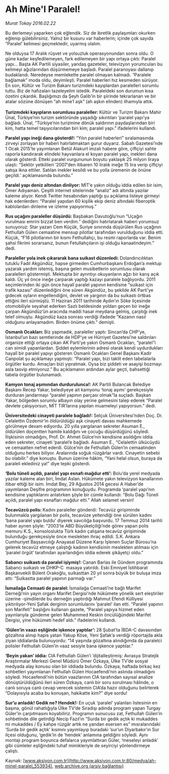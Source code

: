 # Ah Mine'l Paralel!

*Murat Tokay 2016.02.22*

<div class="pNewsDetailMainContent ctx_content" itemprop="articleBody">
 <p>
  Bu derlemeyi yaparken çok eğlendik. Siz de ibretlik paylaşımları okurken eğlenip gülebilirsiniz. Yalnız bir kusuru var haberlerin; içinde çok sayıda “Paralel’ kelimesi geçmektedir, uyarmış olalım.
 </p>
 <p>
  Ne olduysa 17 Aralık rüşvet ve yolsuzluk operasyonundan sonra oldu. O güne kadar keşfedilemeyen, fark edilemeyen bir yapı ortaya çıktı: Paralel yapı... Başta AK Partili siyasiler, yandaş gazeteler, televizyon yorumcuları bu kelimeyi ağızlarından düşürmemeye başladı. Paralel paranoyası dallanıp budaklandı. Neredeyse memlekette paralel olmayan kalmadı. “Paralele bağlamak” moda oldu, deyimleşti. Paralel haberleri hız kesmeden sürüyor. En son, Kültür ve Turizm Bakanı turizmdeki kayıplardan paralelleri sorumlu tuttu. Biz de hafızaları tazeleyelim istedik. Paraleldeki son durumun kısa özetini çıkardık. Başlığımızı da Şeyh Galib’in bir şiirinde tekrarlanan ve bir atalar sözüne dönüşen “ah mine’l aşk” (ah aşkın elinden) ilhamıyla attık.
  <br/>
  <br/>
  <strong>
   Turizmdeki kayıpların sorumlusu paraleller:
  </strong>
  Kültür ve Turizm Bakanı Mahir Ünal, Türkiye’nin turizm sektöründe yaşadığı sıkıntıları ‘paralel yapı’ya bağladı. Ünal, “Türkiye’nin turizmine dönük saldırının paydaşlarından biri kim, hatta temel taşıyıcılarından biri kim; paralel yapı.” ifadelerini kullandı.
 </p>
 <p>
  <strong>
   Paralel yapı ineği dana gösterdi!:
  </strong>
  “Yılın paralel haberleri” sıralamasında zirveyi zorlayan bir haberi hatırlatmaktan gurur duyarız. Sabah Gazetesi’nde 1 Ocak 2015’te yayımlanan Betül Alakurt imzalı habere göre, çiftçiyi sahte raporla kandırarak elindeki hayvanlara el koyan paralel yapı, inekleri dana olarak gösterdi. Etteki paralel vurgununun boyutu yaklaşık 25 milyon liraya ulaştı: “Sektör yetkilileri ‘2007’den itibaren 10 liralık ineğe 15 lira verip çiftçiyi satışa ikna ettiler. Satılan inekler kesildi ve bu yolla üremenin de önüne geçildi.’ açıklamasında bulundu.”
 </p>
 <p>
  <strong>
   Paralel yapı deniz altından dinliyor:
  </strong>
  MİT’e yakın olduğu iddia edilen bir isim, Ömer Adıyaman. Çeşitli internet sitelerinde “analiz” adı altında yazılar kaleme alıyor. Kendi Twitter hesabından yaptığı şu açıklama listeye girmeyi hak edenlerden: “Paralel yapıdan 60 kişilik ekip deniz altındaki fiberoptik kablolardan dinleme ve izleme yapıyormuş.”
 </p>
 <p>
  <strong>
   Rus uçağını paraleller düşürdü:
  </strong>
  Başbakan Davutoğlu’nun “Uçağın vurulması emrini bizzat ben verdim.” dediğini hatırlatarak haberi yorumsuz sunuyoruz: Star yazarı Cem Küçük, Suriye sınırında düşürülen Rus uçağının Fethullah Gülen cemaatine mensup pilotlar tarafından vurulduğunu iddia etti. Küçük, “F16 pilotlarının bir kısmı Fethullahçı, bu resmi raporlarda var. Benim şahsi fikrimi sorarsanız, bunun Fetullahçıların işi olduğu kanaatindeyim.” dedi.
 </p>
 <p>
  <strong>
   Paraleller yola inek çıkararak bana suikast düzenledi:
  </strong>
  Dolandırıcılıktan tutuklu Fadıl Akgündüz, hapse girmeden Cumhurbaşkanı Erdoğan’a mektup yazarak yardım istemiş, başına gelen musibetlerin sorumlusu olarak paralelleri göstermişti. Mektupta bir ayrıntıyı okuyanların ağzı bir karış açık kaldı. Üç yıl önce ineğe çarparak yaptığı kazayı paralele bağlıyordu. 2011 seçimlerinden iki gün önce hayalî paralel yapının kendisine “suikast için trafik kazası” düzenlediğini öne süren Akgündüz, bu şekilde AK Parti’ye gidecek oyların engellendiğini, devlet ve yargının da bu suikastı örtbas ettiğini ileri sürmüştü. 11 Haziran 2011 tarihinde Aydın’ın Söke ilçesinde otomobiliyle seyahat ederken Sazlı beldesinde yoldan geçen bir ineğe çarpan Akgündüz’ün aracında maddi hasar meydana gelmiş, çarptığı inek telef olmuştu. Akgündüz kaza sonrası verdiği ifadede “Kazanın nasıl olduğunu anlayamadım. Birden önüme çıktı.” demişti.
 </p>
 <p>
  <strong>
   Osmanlı Ocakları:
  </strong>
  Biz yapmadık, paraleller yaptı: Sincan’da CHP’ye, İstanbul’un bazı semtlerinde de HDP’ye ve Hürriyet Gazetesi’ne saldırıları organize ettiği ortaya çıkan AK Parti’ye yakın Osmanlı Ocakları, “paralel”i can simidi yapanlardan. Şiddet eylemlerinin adresi olarak kendi uydurdukları hayalî bir paralel yapıyı gösteren Osmanlı Ocakları Genel Başkanı Kadir Canpolat şu açıklamayı yapmıştı: “Paralel yapı, bizi taklit eden tabelalarla örgütler kurdu. Amaçları bizi yıpratmak. Oysa biz şiddeti ve asayişi bozmayı asla tasvip etmiyoruz.” Bu açıklamanın ardından aylar geçti, bahsettiği tabela örgütler bulunamadı.
 </p>
 <p>
  <strong>
   Kamyon tonaj aşımından durdurulunca!:
  </strong>
  AK Partili Bulancak Belediye Başkanı Recep Yakar, belediyeye ait kamyonu ‘tonaj aşımı’ gerekçesiyle durduran jandarmayı “paralel yapının parçası olmak”la suçladı. Başkan Yakar, bölgeden sorumlu albayın olay yerine gelmesini talep ederek “Paralel devlete çalışıyorsun, MİT TIR’larına yapılan muameleyi yapıyorsun.” dedi.
 </p>
 <p>
  <strong>
   Üniversitedeki cinayeti paralele bağladı!:
  </strong>
  Selçuk Üniversitesi’nden Doç. Dr. Celalettin Özdemir’in öldürüldüğü aşk cinayeti davası mahkemede görülmeye devam ediyordu. 20 yılla yargılanan sekreter Asuman E., öldürülen doçentten hamile kaldığını ve çocuğu düşürdüğünü söyledi. İlişkisinin olmadığını, Prof. Dr. Ahmet Gülce’nin kendisine asıldığını iddia eden sekreter, cinayeti ‘paralel’e bağladı. Asuman E., “Celalettin ülkücüydü ve cemaatten nefret ederdi. Gülce’nin de Fethullah Gülen’in cemaatinden olduğunu herkes biliyor. Aralarında soğuk rüzgârlar vardı. Cinayetin sebebi bu olabilir.” diye konuştu. Bunun üzerine hâkim, “Yani helal olsun, buraya da paraleli eklediniz ya!” diye tepki gösterdi.
 </p>
 <p>
  <strong>
   ‘Bolu tüneli açıldı, paralel yapı esnafı mağdur etti’:
  </strong>
  Bolu’da yerel medyada yazılar kaleme alan biri, İmdat Aslan. Hükümete yakın televizyon kanallarının itibar ettiği bir isim. İmdat Bey, 29 Ağustos 2014 gecesi A Haber’de yayımlanan Deşifre programının konuğuydu. Programda ‘paralel yapı’nın kendisine yaptıklarını anlatırken şöyle bir cümle kullandı: “Bolu Dağı Tüneli açıldı, paralel yapı esnafları mağdur etti.” Allah selamet versin!
 </p>
 <p>
  <strong>
   Tecavüzcü polis:
  </strong>
  Kadını paraleller gönderdi: Tecavüz girişiminde bulunmakla yargılanan bir polis, tecavüze yeltendiği öne sürülen kadını ‘bana paralel yapı buldu’ diyerek savcılığa başvurdu. 17 Temmuz 2014 tarihli haber aynen şöyle: “2003’te ABD Büyükelçiliği’nde görev yapan polis memuru K.S., konsoloslukta Türk kadın çalışana tecavüz girişiminde bulunduğu gerekçesiyle önce meslekten ihraç edildi. S.K. Ankara Cumhuriyet Başsavcılığı Anayasal Düzene Karşı İşlenen Suçlar Bürosu’na gelerek tecavüz etmeye çalıştığı kadının kendisinin meslekten atılması için ‘paralel örgüt’ tarafından ayarlandığını iddia ederek şikâyetçi oldu.”
 </p>
 <p>
  <strong>
   Sabancı suikastı da paralel işiymiş!:
  </strong>
  Canan Barlas ile Gündem programında Sabancı suikastı ve DHKP-C  masaya yatırıldı. Eski Emniyet İstihbarat Başkanvekili Bülent Orakoğlu, suikasttan 20 yıl sonra büyük bir buluşa imza attı: “Suikastta paralel yapının parmağı var.”
 </p>
 <p>
  <strong>
   İsmailağa Cemaati de paralel:
  </strong>
  İsmailağa Cemaati’ne bağlı Marifet Derneği’nin yayın organı Marifet Dergisi’nde hükümete yönelik sert eleştiriler üzerine -şimdilerde bu derneğin yaptırdığı Mahmut Efendi Külliyesi yıktırılıyor-Yeni Şafak derginin sorumlularını ‘paralel’ ilan etti. “Paralel yapının son Marifeti” başlığını kullanan gazete, “Paralel yapıya hizmet eden yayınlarıyla gündeme gelen Muhammed Keskin öncülüğündeki Marifet Dergisi, yine hükümeti hedef aldı.” ifadelerini kullandı.
 </p>
 <p>
  <strong>
   ‘Gülen’in vaazı eşliğinde işkence yaptılar’:
  </strong>
  28 Şubat’ta İBDA-C davasından gözaltına alınıp hapis yatan Yakup Köse, Yeni Şafak’a verdiği röportajda akla ziyan iddialarda bulunuyordu: “14 yaşında gözaltına alındığımda da paralelci polisler Fethullah Gülen’in vaaz sesiyle bana işkence yaptılar.”
 </p>
 <p>
  <strong>
   ‘Beyin yakan’ iddia:
  </strong>
  CIA Fethullah Gülen’i ‘dijitalleştirmiş: Avrasya Stratejik Araştırmalar Merkezi Genel Müdürü Ömer Özkaya, Ülke TV’de sosyal medyada alay konusu olan bir iddiada bulundu. Özkaya, haftada birkaç kez sohbetleri yayımlanan Fethullah Gülen Hocaefendi’nin aslında olmadığını söyledi. Hocaefendi’nin bütün vaazlarının CIA tarafından sayısal analize dönüştürüldüğünü ileri süren Özkaya, canlı bir soru sorulması hâlinde, o canlı soruya canlı cevap verecek sistemin CIA’da hazır olduğunu belirterek “Dolayısıyla acaba bu konuşan, hakikatte kim?” diye sordu!
 </p>
 <p>
  <strong>
   Sur’u anladık! Gedik ne? Hendek!:
  </strong>
  En uçuk ‘paralel’ yalanları listesinin en başına, gönül rahatlığıyla Ülke TV’de Sıradışı adında program yapan Turgay Güler’in çarpıtmasını koyabiliriz. Programın sunucusu zat, Fethullah Gülen’in sohbetinde dile getirdiği Necip Fazıl’ın “Surda bir gedik açtık ki mukaddes mi mukaddes / Ey kahpe rüzgâr artık ne yandan esersen es” mısralarındaki ‘Surda bir gedik açtık’ kısmını yayımlayıp buradaki ‘sur’un Diyarbakır’ın Sur ilçesi olduğunu, ‘gedik’in de ‘hendek’ anlamına geldiğini söyledi. Aynı montajı program boyunca defalarca yayımlattıran Güler, ‘meseleyi anladık’ gibi cümleler eşliğindeki tuhaf mimikleriyle de seyirciyi yönlendirmeye çalıştı.
 </p>
</div>


Kaynak: [www.aksiyon.com.tr](http://www.aksiyon.com.tr:80/medya/ah-minel-paralel_553934), [web.archive.org (arşiv bağlantısı)](http://web.archive.org/web/20160226120415/http://www.aksiyon.com.tr:80/medya/ah-minel-paralel_553934)
